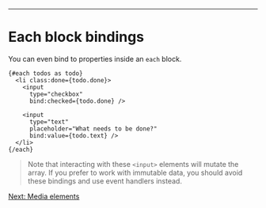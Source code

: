 ------
# **Each block bindings**
You can even bind to properties inside an `each` block.
```svelte title="src/routes/part2/advanced-bindings/contenteditable-bindings/+page.svelte" /bind:/
{#each todos as todo}
  <li class:done={todo.done}>
    <input 
      type="checkbox" 
      bind:checked={todo.done} />

    <input 
      type="text" 
      placeholder="What needs to be done?" 
      bind:value={todo.text} />
  </li>
{/each}
```
> Note that interacting with these `<input>` elements will mutate the array. If you prefer to work with immutable data, you should avoid these bindings and use event handlers instead.

[Next: Media elements](/part2/advanced-bindings/media-elements)